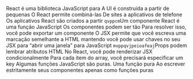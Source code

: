 React é uma biblioteca JavaScript para
                                          A UI é construída a partir de pequenas 
                                      O React permite combiná-las 
                                  De sites a aplicativos de telefone
Os aplicativos React são criados a partir 
                            `qvppcm`Um componente React é uma função JavaScript 
                                  Os componentes podem ser tão
    Para resolver isso, você pode exportar um componente 
O JSX permite que você escreva uma marcação semelhante a HTML 
          mantendo 
        você pode usar chaves no seu JSX para “abrir uma janela” para JavaScript
                            `mvppqvjpeioafeaj`Props podem lembrar atributos HTML
    No React, você pode renderizar JSX condicionalmente 
Para cada item do array, você precisará especificar um key
Algumas funções JavaScript são puras. Uma função pura
Ao escrever estritamente seus componentes apenas como funções puras
